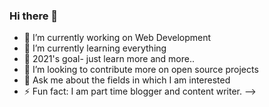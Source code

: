 ### Hi there 👋

- 🔭 I’m currently working on Web Development
- 🌱 I’m currently learning everything
- 🥅 2021's goal- just learn more and more..
- 👯 I’m looking to contribute more on open source projects
- 💬 Ask me about the fields in which I am interested
- ⚡ Fun fact: I am part time blogger and content writer.
-->
